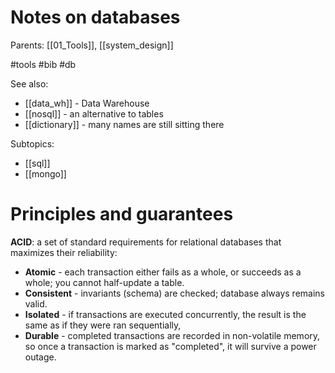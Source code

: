 # Notes on databases

Parents: [[01_Tools]], [[system_design]]

#tools #bib #db

See also:
* [[data_wh]] - Data Warehouse
* [[nosql]] - an alternative to tables
* [[dictionary]] - many names are still sitting there

Subtopics:
* [[sql]]
* [[mongo]]

# Principles and guarantees

**ACID**: a set of standard requirements for relational databases that maximizes their reliability: 
* **Atomic** - each transaction either fails as a whole, or succeeds as a whole; you cannot half-update a table. 
* **Consistent** - invariants (schema) are checked; database always remains valid.
* **Isolated** - if transactions are executed concurrently, the result is the same as if they were ran sequentially,
* **Durable** - completed transactions are recorded in non-volatile memory, so once a transaction is marked as "completed", it will survive a power outage.